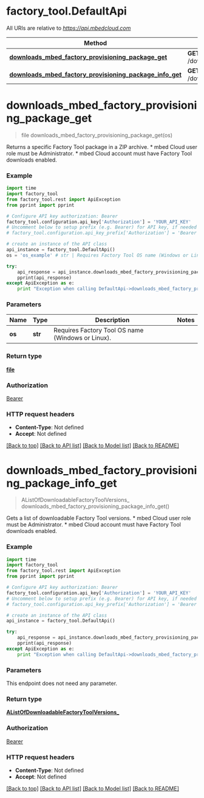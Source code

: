 # factory_tool.DefaultApi

All URIs are relative to *https://api.mbedcloud.com*

Method | HTTP request | Description
------------- | ------------- | -------------
[**downloads_mbed_factory_provisioning_package_get**](DefaultApi.md#downloads_mbed_factory_provisioning_package_get) | **GET** /downloads/mbed_factory_provisioning_package | 
[**downloads_mbed_factory_provisioning_package_info_get**](DefaultApi.md#downloads_mbed_factory_provisioning_package_info_get) | **GET** /downloads/mbed_factory_provisioning_package/info | 


# **downloads_mbed_factory_provisioning_package_get**
> file downloads_mbed_factory_provisioning_package_get(os)



Returns a specific Factory Tool package in a ZIP archive. * mbed Cloud user role must be Administrator. * mbed Cloud account must have Factory Tool downloads enabled. 

### Example 
```python
import time
import factory_tool
from factory_tool.rest import ApiException
from pprint import pprint

# Configure API key authorization: Bearer
factory_tool.configuration.api_key['Authorization'] = 'YOUR_API_KEY'
# Uncomment below to setup prefix (e.g. Bearer) for API key, if needed
# factory_tool.configuration.api_key_prefix['Authorization'] = 'Bearer'

# create an instance of the API class
api_instance = factory_tool.DefaultApi()
os = 'os_example' # str | Requires Factory Tool OS name (Windows or Linux).

try: 
    api_response = api_instance.downloads_mbed_factory_provisioning_package_get(os)
    pprint(api_response)
except ApiException as e:
    print "Exception when calling DefaultApi->downloads_mbed_factory_provisioning_package_get: %s\n" % e
```

### Parameters

Name | Type | Description  | Notes
------------- | ------------- | ------------- | -------------
 **os** | **str**| Requires Factory Tool OS name (Windows or Linux). | 

### Return type

[**file**](file.md)

### Authorization

[Bearer](../README.md#Bearer)

### HTTP request headers

 - **Content-Type**: Not defined
 - **Accept**: Not defined

[[Back to top]](#) [[Back to API list]](../README.md#documentation-for-api-endpoints) [[Back to Model list]](../README.md#documentation-for-models) [[Back to README]](../README.md)

# **downloads_mbed_factory_provisioning_package_info_get**
> AListOfDownloadableFactoryToolVersions_ downloads_mbed_factory_provisioning_package_info_get()



Gets a list of downloadable Factory Tool versions. * mbed Cloud user role must be Administrator. * mbed Cloud account must have Factory Tool downloads enabled. 

### Example 
```python
import time
import factory_tool
from factory_tool.rest import ApiException
from pprint import pprint

# Configure API key authorization: Bearer
factory_tool.configuration.api_key['Authorization'] = 'YOUR_API_KEY'
# Uncomment below to setup prefix (e.g. Bearer) for API key, if needed
# factory_tool.configuration.api_key_prefix['Authorization'] = 'Bearer'

# create an instance of the API class
api_instance = factory_tool.DefaultApi()

try: 
    api_response = api_instance.downloads_mbed_factory_provisioning_package_info_get()
    pprint(api_response)
except ApiException as e:
    print "Exception when calling DefaultApi->downloads_mbed_factory_provisioning_package_info_get: %s\n" % e
```

### Parameters
This endpoint does not need any parameter.

### Return type

[**AListOfDownloadableFactoryToolVersions_**](AListOfDownloadableFactoryToolVersions_.md)

### Authorization

[Bearer](../README.md#Bearer)

### HTTP request headers

 - **Content-Type**: Not defined
 - **Accept**: Not defined

[[Back to top]](#) [[Back to API list]](../README.md#documentation-for-api-endpoints) [[Back to Model list]](../README.md#documentation-for-models) [[Back to README]](../README.md)

